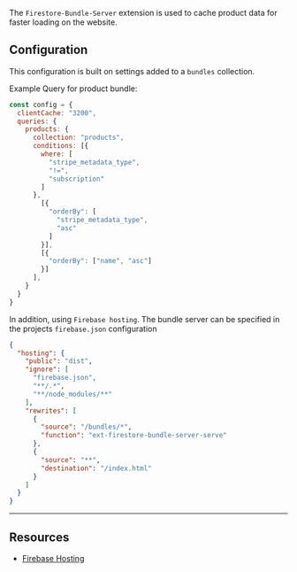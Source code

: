 The `Firestore-Bundle-Server` extension is used to cache product data for faster loading on the website.

## Configuration

This configuration is built on settings added to a `bundles` collection.

Example Query for product bundle:

```js
const config = {
  clientCache: "3200",
  queries: {
    products: {
      collection: "products",
      conditions: [{
        where: [
          "stripe_metadata_type",
          "!=",
          "subscription"
        ]
      },
        [{
          "orderBy": [
            "stripe_metadata_type",
            "asc"
          ]
        }],
        [{
          "orderBy": ["name", "asc"]
        }]
      ],
    }
  }
}
```

In addition, using `Firebase hosting`. The bundle server can be specified in the projects `firebase.json` configuration

```json
{
  "hosting": {
    "public": "dist",
    "ignore": [
      "firebase.json",
      "**/.*",
      "**/node_modules/**"
    ],
    "rewrites": [
      {
        "source": "/bundles/*",
        "function": "ext-firestore-bundle-server-serve"
      },
      {
        "source": "**",
        "destination": "/index.html"
      }
    ]
  }
}
```

---

## Resources

- [Firebase Hosting](https://firebase.google.com/docs/hosting)
